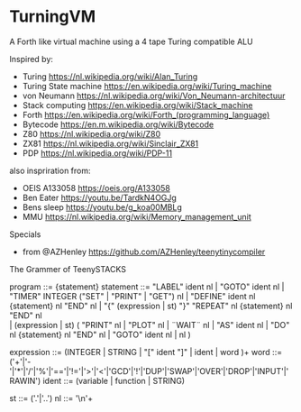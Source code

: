 # TurningVM
A Forth like virtual machine using a 4 tape Turing compatible ALU


Inspired by:
- Turing https://nl.wikipedia.org/wiki/Alan_Turing
- Turing State machine https://en.wikipedia.org/wiki/Turing_machine
- von Neumann https://nl.wikipedia.org/wiki/Von_Neumann-architectuur
- Stack computing https://en.wikipedia.org/wiki/Stack_machine
- Forth https://en.wikipedia.org/wiki/Forth_(programming_language)
- Bytecode https://en.m.wikipedia.org/wiki/Bytecode 
- Z80 https://nl.wikipedia.org/wiki/Z80
- ZX81 https://nl.wikipedia.org/wiki/Sinclair_ZX81
- PDP https://nl.wikipedia.org/wiki/PDP-11

also inspriration from:
- OEIS A133058 https://oeis.org/A133058 
- Ben Eater https://youtu.be/TardkN4OGJg
- Bens sleep https://youtu.be/g_koa00MBLg
- MMU https://nl.wikipedia.org/wiki/Memory_management_unit

Specials
- from @AZHenley https://github.com/AZHenley/teenytinycompiler 


The Grammer of TeenySTACKS

program    ::=	{statement}
statement  ::=  "LABEL" ident nl
			|   "GOTO" ident nl
			|   "TIMER" INTEGER ("SET" | "PRINT" | "GET") nl
			|   "DEFINE" ident nl {statement} nl "END" nl
			|   "{" (expression | st) "}" "REPEAT" nl {statement} nl "END" nl	   
			|   (expression | st) ( "PRINT" nl
								| "PLOT" nl
								| ¨WAIT¨ nl
								| "AS" ident nl
								| "DO"   nl {statement} nl "END" nl
								| "GOTO" ident nl
								|  nl )



expression ::=	(INTEGER | STRING | "[" ident "]" | ident | word )+
word       ::=	('+'|'-'|'*'|'/'|'%'|'=='|'!='|'>'|'<'|'GCD'|'!'|'DUP'|'SWAP'|'OVER'|'DROP'|'INPUT'|'RAWIN')
ident      ::=	(variable | function | STRING)

st         ::=	('.'|'..')
nl         ::= '\n'+
